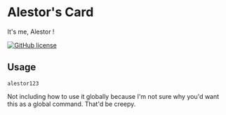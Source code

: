 # Alestor's Card

It's me, Alestor !

[![GitHub license](https://img.shields.io/badge/license-MIT-blue.svg)](https://github.com/alestor123/)

## Usage

```
alestor123
```

Not including how to use it globally because I'm not sure why you'd want this as a global command. That'd be creepy.

